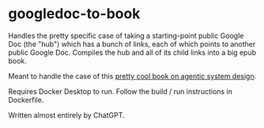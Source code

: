 # googledoc-to-book

Handles the pretty specific case of taking a starting-point public Google Doc (the "hub") which has a bunch of links, each of which points to another public Google Doc. Compiles the hub and all of its child links into a big epub book.

Meant to handle the case of this [pretty cool book on agentic system design](https://docs.google.com/document/d/1rsaK53T3Lg5KoGwvf8ukOUvbELRtH-V0LnOIFDxBryE/preview?tab=t.0#heading=h.pxcur8v2qagu).

Requires Docker Desktop to run. Follow the build / run instructions in Dockerfile.

Written almost entirely by ChatGPT.
